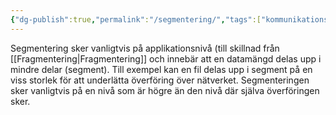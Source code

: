 ```yaml
---
{"dg-publish":true,"permalink":"/segmentering/","tags":["kommunikationssystem"]}
---
```


Segmentering sker vanligtvis på applikationsnivå (till skillnad från [[Fragmentering\|Fragmentering]] och innebär att en datamängd delas upp i mindre delar (segment). Till exempel kan en fil delas upp i segment på en viss storlek för att underlätta överföring över nätverket. Segmenteringen sker vanligtvis på en nivå som är högre än den nivå där själva överföringen sker.

